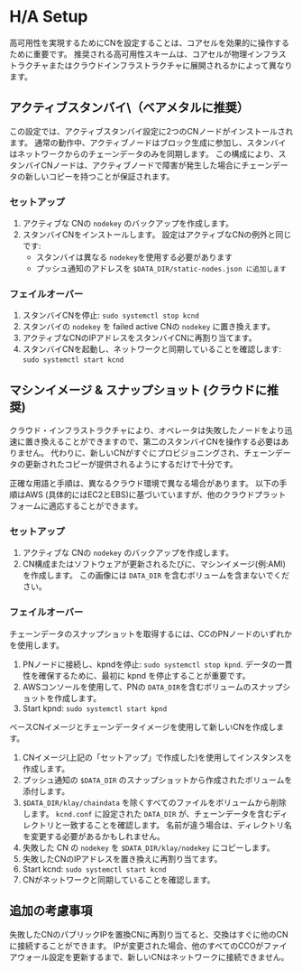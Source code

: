 # H/A Setup <a id="h-a-setup"></a>

高可用性を実現するためにCNを設定することは、コアセルを効果的に操作するために重要です。 推奨される高可用性スキームは、コアセルが物理インフラストラクチャまたはクラウドインフラストラクチャに展開されるかによって異なります。

## アクティブスタンバイ\（ベアメタルに推奨） <a id="active-standby-recommended-for-bare-metal"></a>

この設定では、アクティブスタンバイ設定に2つのCNノードがインストールされます。 通常の動作中、アクティブノードはブロック生成に参加し、スタンバイはネットワークからのチェーンデータのみを同期します。 この構成により、スタンバイCNノードは、アクティブノードで障害が発生した場合にチェーンデータの新しいコピーを持つことが保証されます。

### セットアップ <a id="setup"></a>

1. アクティブな CNの `nodekey` のバックアップを作成します。
2. スタンバイCNをインストールします。 設定はアクティブなCNの例外と同じです:
   * スタンバイは異なる `nodekey`を使用する必要があります
   * プッシュ通知のアドレスを `$DATA_DIR/static-nodes.json に追加します`

### フェイルオーバー <a id="failover"></a>

1. スタンバイCNを停止: `sudo systemctl stop kcnd`
2. スタンバイの `nodekey` を failed active CNの `nodekey` に置き換えます。
3. アクティブなCNのIPアドレスをスタンバイCNに再割り当てます。
4. スタンバイCNを起動し、ネットワークと同期していることを確認します: `sudo systemctl start kcnd`

## マシンイメージ & スナップショット \(クラウドに推奨) <a id="machine-image-snapshot-recommended-for-cloud"></a>

クラウド・インフラストラクチャにより、オペレータは失敗したノードをより迅速に置き換えることができますので、第二のスタンバイCNを操作する必要はありません。 代わりに、新しいCNがすぐにプロビジョニングされ、チェーンデータの更新されたコピーが提供されるようにするだけで十分です。

正確な用語と手順は、異なるクラウド環境で異なる場合があります。 以下の手順はAWS \(具体的にはEC2とEBS\)に基づいていますが、他のクラウドプラットフォームに適応することができます。

### セットアップ <a id="setup"></a>

1. アクティブな CNの `nodekey` のバックアップを作成します。
2. CN構成またはソフトウェアが更新されるたびに、マシンイメージ\(例:AMI\)を作成します。 この画像には `DATA_DIR` を含むボリュームを含まないでください。

### フェイルオーバー <a id="failover"></a>

チェーンデータのスナップショットを取得するには、CCのPNノードのいずれかを使用します。

1. PNノードに接続し、kpndを停止: `sudo systemctl stop kpnd`. データの一貫性を確保するために、最初に kpnd を停止することが重要です。
2. AWSコンソールを使用して、PNの `DATA_DIR`を含むボリュームのスナップショットを作成します。
3. Start kpnd: `sudo systemctl start kpnd`

ベースCNイメージとチェーンデータイメージを使用して新しいCNを作成します。

1. CNイメージ\(上記の「セットアップ」で作成した)を使用してインスタンスを作成します。
2. プッシュ通知の `$DATA_DIR` のスナップショットから作成されたボリュームを添付します。
3. `$DATA_DIR/klay/chaindata` を除くすべてのファイルをボリュームから削除します。 `kcnd.conf` に設定された `DATA_DIR` が、チェーンデータを含むディレクトリと一致することを確認します。 名前が違う場合は、ディレクトリ名を変更する必要があるかもしれません。
4. 失敗した CN の `nodekey` を `$DATA_DIR/klay/nodekey` にコピーします。
5. 失敗したCNのIPアドレスを置き換えに再割り当てます。
6. Start kcnd: `sudo systemctl start kcnd`
7. CNがネットワークと同期していることを確認します。

## 追加の考慮事項 <a id="additional-considerations"></a>

失敗したCNのパブリックIPを置換CNに再割り当てると、交換はすぐに他のCNに接続することができます。 IPが変更された場合、他のすべてのCCOがファイアウォール設定を更新するまで、新しいCNはネットワークに接続できません。

